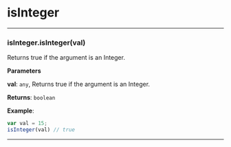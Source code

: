 # isInteger





* * *

### isInteger.isInteger(val) 

Returns true if the argument is an Integer.

**Parameters**

**val**: `any`, Returns true if the argument is an Integer.

**Returns**: `boolean`

**Example**:
```js
var val = 15;
isInteger(val) // true
```



* * *










